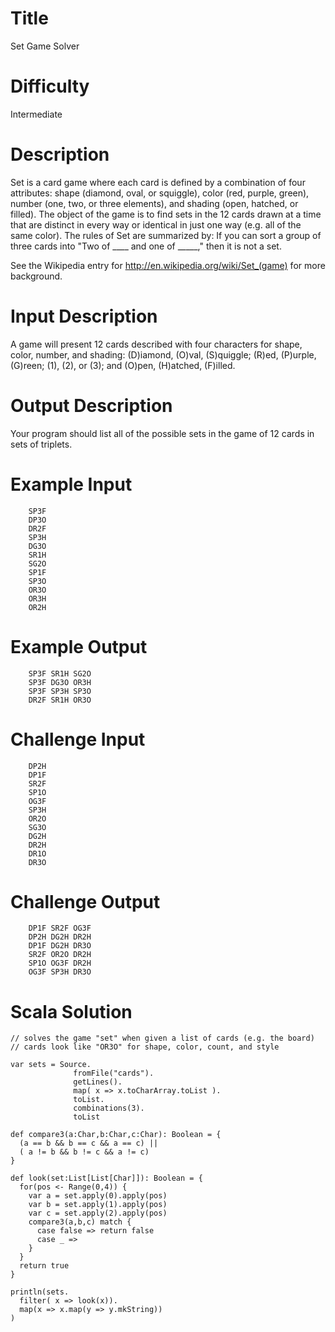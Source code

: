 # Title 

Set Game Solver

# Difficulty

Intermediate

# Description

Set is a card game where each card is defined by a combination of four attributes: shape (diamond, oval, or squiggle), color (red, purple, green), number (one, two, or three elements), and shading (open, hatched, or filled). The object of the game is to find sets in the 12 cards drawn at a time that are distinct in every way or identical in just one way (e.g. all of the same color). The rules of Set are summarized by: If you can sort a group of three cards into "Two of ____ and one of _____," then it is not a set.

See the Wikipedia entry for http://en.wikipedia.org/wiki/Set_(game) for more background. 

# Input Description

A game will present 12 cards described with four characters for shape, color, number, and shading: (D)iamond, (O)val, (S)quiggle; (R)ed, (P)urple, (G)reen; (1), (2), or (3); and (O)pen, (H)atched, (F)illed.

# Output Description

Your program should list all of the possible sets in the game of 12 cards in sets of triplets.

# Example Input

        SP3F
        DP3O
        DR2F
        SP3H
        DG3O
        SR1H
        SG2O
        SP1F
        SP3O
        OR3O
        OR3H
        OR2H

# Example Output

        SP3F SR1H SG2O
        SP3F DG3O OR3H
        SP3F SP3H SP3O
        DR2F SR1H OR3O

# Challenge Input

        DP2H
        DP1F
        SR2F
        SP1O
        OG3F
        SP3H
        OR2O
        SG3O
        DG2H
        DR2H
        DR1O
        DR3O

# Challenge Output

        DP1F SR2F OG3F
        DP2H DG2H DR2H 
        DP1F DG2H DR3O 
        SR2F OR2O DR2H 
        SP1O OG3F DR2H 
        OG3F SP3H DR3O

# Scala Solution

    // solves the game "set" when given a list of cards (e.g. the board)
    // cards look like "OR3O" for shape, color, count, and style

    var sets = Source.
                  fromFile("cards").
                  getLines().
                  map( x => x.toCharArray.toList ).
                  toList.
                  combinations(3).
                  toList

    def compare3(a:Char,b:Char,c:Char): Boolean = { 
      (a == b && b == c && a == c) || 
      ( a != b && b != c && a != c) 
    }

    def look(set:List[List[Char]]): Boolean = { 
      for(pos <- Range(0,4)) { 
        var a = set.apply(0).apply(pos)
        var b = set.apply(1).apply(pos)
        var c = set.apply(2).apply(pos)
        compare3(a,b,c) match { 
          case false => return false
          case _ => 
        }
      }
      return true
    }

    println(sets.
      filter( x => look(x)).
      map(x => x.map(y => y.mkString))
    )
